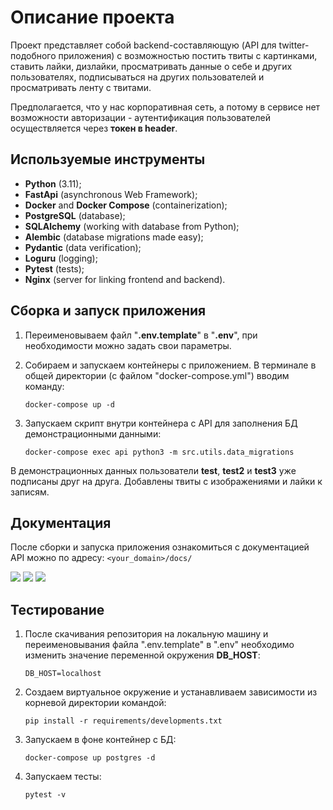 # Описание проекта
Проект представляет собой backend-составляющую (API для twitter-подобного приложения) с возможностью постить твиты 
с картинками, ставить лайки, дизлайки, просматривать данные о себе и других пользователях, подписываться на других 
пользователей и просматривать ленту с твитами.

Предполагается, что у нас корпоративная сеть, а потому в сервисе нет возможности авторизации - 
аутентификация пользователей осуществляется через **токен в header**.

## Используемые инструменты
* **Python** (3.11);
* **FastApi** (asynchronous Web Framework);
* **Docker** and **Docker Compose** (containerization);
* **PostgreSQL** (database);
* **SQLAlchemy** (working with database from Python);
* **Alembic** (database migrations made easy);
* **Pydantic** (data verification);
* **Loguru** (logging);
* **Pytest** (tests);
* **Nginx** (server for linking frontend and backend).

## Сборка и запуск приложения
1. Переименовываем файл "**.env.template**" в "**.env**", при необходимости можно задать свои параметры.


2. Собираем и запускаем контейнеры с приложением. В терминале в общей директории (с файлом "docker-compose.yml") 
вводим команду:
    ```
    docker-compose up -d
    ```
3. Запускаем скрипт внутри контейнера с API для заполнения БД демонстрационными данными:
    ```
    docker-compose exec api python3 -m src.utils.data_migrations
    ```
В демонстрационных данных пользователи **test**, **test2** и **test3** уже подписаны друг на друга. 
Добавлены твиты с изображениями и лайки к записям.

## Документация

После сборки и запуска приложения ознакомиться с документацией API можно по адресу:
    ```
    <your_domain>/docs/
    ```

![](/screens/docs_1.png)
![](/screens/docs_2.png)
![](/screens/docs_3.png)

## Тестирование

1. После скачивания репозитория на локальную машину и переименовывания файла ".env.template" в ".env" необходимо 
изменить значение переменной окружения **DB_HOST**:
    ```
   DB_HOST=localhost
   ```
2. Создаем виртуальное окружение и устанавливаем зависимости из корневой директории командой:
    ```
    pip install -r requirements/developments.txt
    ```
3. Запускаем в фоне контейнер с БД:
    ```
    docker-compose up postgres -d
    ```
4. Запускаем тесты:
    ```
    pytest -v
    ```
